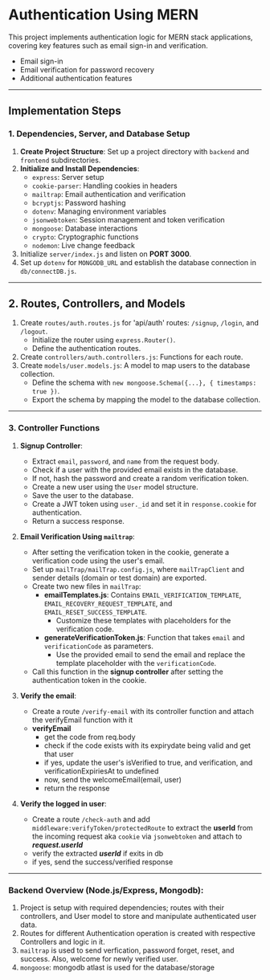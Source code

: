 # Authentication Using MERN

This project implements authentication logic for MERN stack applications, covering key features such as email sign-in and verification.

- Email sign-in
- Email verification for password recovery
- Additional authentication features

---

## Implementation Steps

### 1. Dependencies, Server, and Database Setup

1. **Create Project Structure**: Set up a project directory with `backend` and `frontend` subdirectories.
2. **Initialize and Install Dependencies**:
   - `express`: Server setup
   - `cookie-parser`: Handling cookies in headers
   - `mailtrap`: Email authentication and verification
   - `bcryptjs`: Password hashing
   - `dotenv`: Managing environment variables
   - `jsonwebtoken`: Session management and token verification
   - `mongoose`: Database interactions
   - `crypto`: Cryptographic functions
   - `nodemon`: Live change feedback
3. Initialize `server/index.js` and listen on **PORT 3000**.
4. Set up `dotenv` for `MONGODB_URL` and establish the database connection in `db/connectDB.js`.

---

## 2. Routes, Controllers, and Models

1. Create `routes/auth.routes.js` for 'api/auth' routes: `/signup`, `/login`, and `/logout`.
   - Initialize the router using `express.Router()`.
   - Define the authentication routes.
2. Create `controllers/auth.controllers.js`: Functions for each route.
3. Create `models/user.models.js`: A model to map users to the database collection.
   - Define the schema with `new mongoose.Schema({...}, { timestamps: true })`.
   - Export the schema by mapping the model to the database collection.

---

### 3. Controller Functions

1. **Signup Controller**:

   - Extract `email`, `password`, and `name` from the request body.
   - Check if a user with the provided email exists in the database.
   - If not, hash the password and create a random verification token.
   - Create a new user using the `User` model structure.
   - Save the user to the database.
   - Create a JWT token using `user._id` and set it in `response.cookie` for authentication.
   - Return a success response.

2. **Email Verification Using `mailtrap`**:

   - After setting the verification token in the cookie, generate a verification code using the user's email.
   - Set up `mailTrap/mailTrap.config.js`, where `mailTrapClient` and sender details (domain or test domain) are exported.
   - Create two new files in `mailTrap`:
     - **emailTemplates.js**: Contains `EMAIL_VERIFICATION_TEMPLATE`, `EMAIL_RECOVERY_REQUEST_TEMPLATE`, and `EMAIL_RESET_SUCCESS_TEMPLATE`.
       - Customize these templates with placeholders for the verification code.
     - **generateVerificationToken.js**: Function that takes `email` and `verificationCode` as parameters.
       - Use the provided email to send the email and replace the template placeholder with the `verificationCode`.
   - Call this function in the **signup controller** after setting the authentication token in the cookie.

3. **Verify the email**:

   - Create a route `/verify-email` with its controller function and attach the verifyEmail function with it
   - **verifyEmail**
     - get the code from req.body
     - check if the code exists with its expirydate being valid and get that user
     - if yes, update the user's isVerified to true, and verification, and verificationExpiriesAt to undefined
     - now, send the welcomeEmail(email, user)
     - return the response

4. **Verify the logged in user**:
   - Create a route `/check-auth` and add `middleware:verifyToken/protectedRoute` to extract the **userId** from the incoming request aka `cookie` via `jsonwebtoken` and attach to **_request.userId_**
   - verify the extracted **_userId_** if exits in db
   - if yes, send the success/verified response

---

### Backend Overview (Node.js/Express, Mongodb):

1.  Project is setup with required dependencies; routes with their controllers, and User model to store and manipulate authenticated user data.
2.  Routes for different Authentication operation is created with respective Controllers and logic in it.
3.  `mailtrap` is used to send verfication, password forget, reset, and success. Also, welcome for newly verified user.
4.  `mongoose`: mongodb atlast is used for the database/storage
